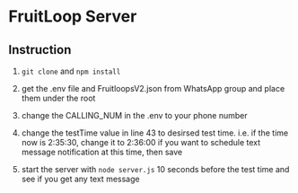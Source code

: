 # FruitLoop Server

## Instruction
1. `git clone` and `npm install`

2. get the .env file and FruitloopsV2.json from WhatsApp group and place them under the root

3. change the CALLING_NUM in the .env to your phone number

4. change the testTime value in line 43 to desirsed test time. i.e. if the time now is 2:35:30, change it to 2:36:00 if you want to schedule text message notification at this time, then save

5. start the server with `node server.js` 10 seconds before the test time and see if you get any text message
